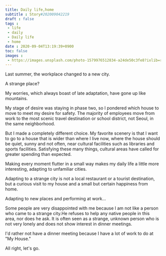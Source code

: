 ```yaml
---
title: Daily life,home
subtitle : Story#202009042219
draft : false
tags :
 - life
 - daily
 - Daily life
 - home
date : 2020-09-04T13:19:39+0900
toc: false
images : 
 - https://images.unsplash.com/photo-1579976512834-a24de50c3fe8?ixlib=rb-1.2.1&q=80&fm=jpg&crop=entropy&cs=tinysrgb&w=1080&fit=max&ixid=eyJhcHBfaWQiOjE1NTU0OX0
---
```


Last summer, the workplace changed to a new city.  

A strange place?  

My worries, which always boast of late adaptation, have gone up like mountains.  

  

My stage of desire was staying in phase two, so I pondered which house to move to meet my desire for safety. The majority of employees move from work to the most scenic travel destination or school district, not Seoul, in the same neighborhood.  

But I made a completely different choice. My favorite scenery is that I want to go to a house that is wider than where I live now, where the house should be quiet, sunny and not often, near cultural facilities such as libraries and sports facilities. Satisfying these many things, cultural areas have called for greater spending than expected.    

Making every moment flutter in a small way makes my daily life a little more interesting, adapting to unfamiliar cities.  

Adapting to a strange city is not a local restaurant or a tourist destination, but a curious visit to my house and a small but certain happiness from home.  

Adapting to new places and performing at work...  

Some people are very disappointed with me because I am not like a person who came to a strange city.He refuses to help any native people in this area, nor does he ask. It is often seen as a strange, unknown person who is not very lonely and does not show interest in dinner meetings.  

I'd rather not have a dinner meeting because I have a lot of work to do at "My House."  

All right, let's go.  

